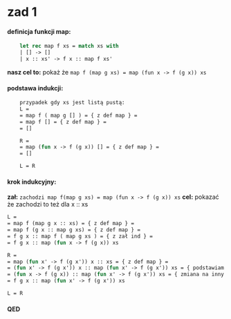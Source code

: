 # zad 1

#### definicja funkcji map:
``` ocaml
    let rec map f xs = match xs with
    | [] -> []
    | x :: xs' -> f x :: map f xs'
```

**nasz cel to:** pokaż że `map f (map g xs) = map (fun x -> f (g x)) xs`

#### podstawa indukcji:
``` ocaml
    przypadek gdy xs jest listą pustą:
    L = 
    = map f ( map g [] ) = { z def map } =
    = map f [] = { z def map } =
    = []

    R = 
    = map (fun x -> f (g x)) [] = { z def map } =
    = []

    L = R
```

#### krok indukcyjny:
**zał:** `zachodzi map f(map g xs) = map (fun x -> f (g x)) xs`
**cel:** pokazać że zachodzi to też dla x :: xs

``` ocaml
L =
= map f (map g x :: xs) = { z def map } = 
= map f (g x :: map g xs) = { z def map } = 
= f g x :: map f ( map g xs ) = { z zał ind } = 
= f g x :: map (fun x -> f (g x)) xs

R = 
= map (fun x' -> f (g x')) x :: xs = { z def map } = 
= (fun x' -> f (g x')) x :: map (fun x' -> f (g x')) xs = { podstawiam x } = 
= (fun x -> f (g x)) :: map (fun x' -> f (g x')) xs = { zmiana na inny zapis } =
= f g x :: map (fun x' -> f (g x')) xs

L = R
```
#### QED